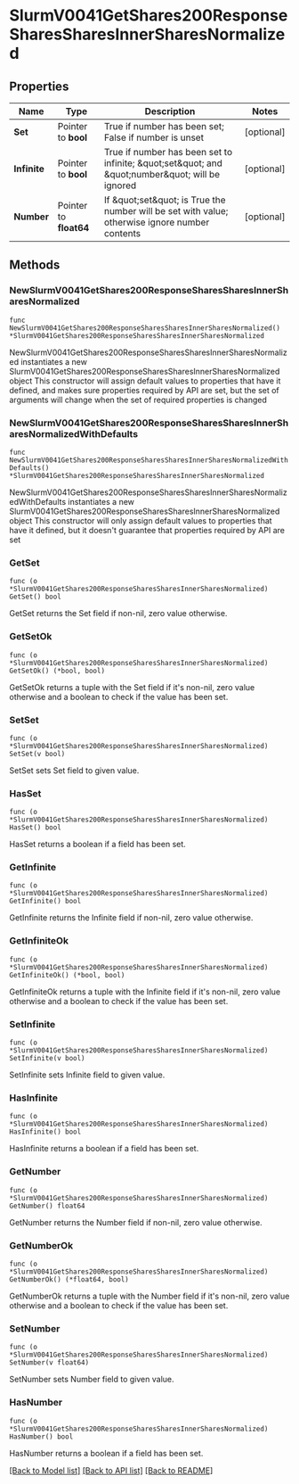 # SlurmV0041GetShares200ResponseSharesSharesInnerSharesNormalized

## Properties

Name | Type | Description | Notes
------------ | ------------- | ------------- | -------------
**Set** | Pointer to **bool** | True if number has been set; False if number is unset | [optional] 
**Infinite** | Pointer to **bool** | True if number has been set to infinite; \&quot;set\&quot; and \&quot;number\&quot; will be ignored | [optional] 
**Number** | Pointer to **float64** | If \&quot;set\&quot; is True the number will be set with value; otherwise ignore number contents | [optional] 

## Methods

### NewSlurmV0041GetShares200ResponseSharesSharesInnerSharesNormalized

`func NewSlurmV0041GetShares200ResponseSharesSharesInnerSharesNormalized() *SlurmV0041GetShares200ResponseSharesSharesInnerSharesNormalized`

NewSlurmV0041GetShares200ResponseSharesSharesInnerSharesNormalized instantiates a new SlurmV0041GetShares200ResponseSharesSharesInnerSharesNormalized object
This constructor will assign default values to properties that have it defined,
and makes sure properties required by API are set, but the set of arguments
will change when the set of required properties is changed

### NewSlurmV0041GetShares200ResponseSharesSharesInnerSharesNormalizedWithDefaults

`func NewSlurmV0041GetShares200ResponseSharesSharesInnerSharesNormalizedWithDefaults() *SlurmV0041GetShares200ResponseSharesSharesInnerSharesNormalized`

NewSlurmV0041GetShares200ResponseSharesSharesInnerSharesNormalizedWithDefaults instantiates a new SlurmV0041GetShares200ResponseSharesSharesInnerSharesNormalized object
This constructor will only assign default values to properties that have it defined,
but it doesn't guarantee that properties required by API are set

### GetSet

`func (o *SlurmV0041GetShares200ResponseSharesSharesInnerSharesNormalized) GetSet() bool`

GetSet returns the Set field if non-nil, zero value otherwise.

### GetSetOk

`func (o *SlurmV0041GetShares200ResponseSharesSharesInnerSharesNormalized) GetSetOk() (*bool, bool)`

GetSetOk returns a tuple with the Set field if it's non-nil, zero value otherwise
and a boolean to check if the value has been set.

### SetSet

`func (o *SlurmV0041GetShares200ResponseSharesSharesInnerSharesNormalized) SetSet(v bool)`

SetSet sets Set field to given value.

### HasSet

`func (o *SlurmV0041GetShares200ResponseSharesSharesInnerSharesNormalized) HasSet() bool`

HasSet returns a boolean if a field has been set.

### GetInfinite

`func (o *SlurmV0041GetShares200ResponseSharesSharesInnerSharesNormalized) GetInfinite() bool`

GetInfinite returns the Infinite field if non-nil, zero value otherwise.

### GetInfiniteOk

`func (o *SlurmV0041GetShares200ResponseSharesSharesInnerSharesNormalized) GetInfiniteOk() (*bool, bool)`

GetInfiniteOk returns a tuple with the Infinite field if it's non-nil, zero value otherwise
and a boolean to check if the value has been set.

### SetInfinite

`func (o *SlurmV0041GetShares200ResponseSharesSharesInnerSharesNormalized) SetInfinite(v bool)`

SetInfinite sets Infinite field to given value.

### HasInfinite

`func (o *SlurmV0041GetShares200ResponseSharesSharesInnerSharesNormalized) HasInfinite() bool`

HasInfinite returns a boolean if a field has been set.

### GetNumber

`func (o *SlurmV0041GetShares200ResponseSharesSharesInnerSharesNormalized) GetNumber() float64`

GetNumber returns the Number field if non-nil, zero value otherwise.

### GetNumberOk

`func (o *SlurmV0041GetShares200ResponseSharesSharesInnerSharesNormalized) GetNumberOk() (*float64, bool)`

GetNumberOk returns a tuple with the Number field if it's non-nil, zero value otherwise
and a boolean to check if the value has been set.

### SetNumber

`func (o *SlurmV0041GetShares200ResponseSharesSharesInnerSharesNormalized) SetNumber(v float64)`

SetNumber sets Number field to given value.

### HasNumber

`func (o *SlurmV0041GetShares200ResponseSharesSharesInnerSharesNormalized) HasNumber() bool`

HasNumber returns a boolean if a field has been set.


[[Back to Model list]](../README.md#documentation-for-models) [[Back to API list]](../README.md#documentation-for-api-endpoints) [[Back to README]](../README.md)


